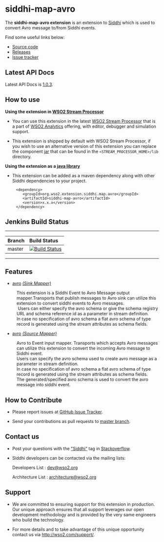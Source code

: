 siddhi-map-avro
======================================

The **siddhi-map-avro extension** is an extension to <a target="_blank" href="https://wso2.github.io/siddhi">Siddhi</a>
which is used to convert Avro message to/from Siddhi events.

Find some useful links below:

* <a target="_blank" href="https://github.com/wso2-extensions/siddhi-map-avro">Source code</a>
* <a target="_blank" href="https://github.com/wso2-extensions/siddhi-map-avro/releases">Releases</a>
* <a target="_blank" href="https://github.com/wso2-extensions/siddhi-map-avro/issues">Issue tracker</a>

## Latest API Docs

Latest API Docs is <a target="_blank" href="https://wso2-extensions.github.io/siddhi-map-avro/api/1.0.3">1.0.3</a>.

## How to use

**Using the extension in <a target="_blank" href="https://github.com/wso2/product-sp">WSO2 Stream Processor</a>**

* You can use this extension in the latest <a target="_blank" href="https://github.com/wso2/product-sp/releases">WSO2 Stream Processor</a> that is a part of <a target="_blank" href="http://wso2.com/analytics?utm_source=gitanalytics&utm_campaign=gitanalytics_Jul17">WSO2 Analytics</a> offering, with editor, debugger and simulation support.

* This extension is shipped by default with WSO2 Stream Processor, if you wish to use an alternative version of this
extension you can replace the component <a target="_blank" href="https://github
.com/wso2-extensions/siddhi-map-avro/releases">jar</a> that can be found in the `<STREAM_PROCESSOR_HOME>/lib` directory.

**Using the extension as a <a target="_blank" href="https://wso2.github.io/siddhi/documentation/running-as-a-java-library">java library</a>**

* This extension can be added as a maven dependency along with other Siddhi dependencies to your project.

```
     <dependency>
        <groupId>org.wso2.extension.siddhi.map.avro</groupId>
        <artifactId>siddhi-map-avro</artifactId>
        <version>x.x.x</version>
     </dependency>
```

## Jenkins Build Status

---

|  Branch | Build Status |
| :------ |:------------ |
| master  | [![Build Status](https://wso2.org/jenkins/job/siddhi/job/siddhi-map-avro/badge/icon)](https://wso2.org/jenkins/job/siddhi/job/siddhi-map-avro/) |

---

## Features

* <a target="_blank" href="https://wso2-extensions.github.io/siddhi-map-avro/api/1.0.3/#avro-sink-mapper">avro</a> *<a target="_blank" href="https://wso2.github.io/siddhi/documentation/siddhi-4.0/#sink-mapper">(Sink Mapper)</a>*<br><div style="padding-left: 1em;"><p>This extension is a Siddhi Event to Avro Message output mapper.Transports that publish  messages to Avro sink can utilize this extension to convert siddhi events to Avro messages.<br>&nbsp;Users can either specify the avro schema or give the schema registry URL and schema reference id as a parameter in stream definition.<br>In case no specification of avro schema a flat avro schema of type record is generated using the stream attributes as schema fields.</p></div>
* <a target="_blank" href="https://wso2-extensions.github.io/siddhi-map-avro/api/1.0.3/#avro-source-mapper">avro</a> *<a target="_blank" href="https://wso2.github.io/siddhi/documentation/siddhi-4.0/#source-mapper">(Source Mapper)</a>*<br><div style="padding-left: 1em;"><p>Avro to Event input mapper. Transports which accepts Avro messages can utilize this extension to convert the incoming Avro message to Siddhi event.<br>Users can specify the avro schema used to create avro message as a parameter in stream definition.<br>In case no specification of avro schema a flat avro schema of type record is generated using the stream attributes as schema fields.<br>The generated/specified avro schema is used to convert the avro message into siddhi event.</p></div>

## How to Contribute

  * Please report issues at <a target="_blank" href="https://github.com/wso2-extensions/siddhi-map-avro/issues">GitHub
  Issue
   Tracker</a>.

  * Send your contributions as pull requests to <a target="_blank" href="https://github
  .com/wso2-extensions/siddhi-map-avro/tree/master">master branch</a>.

## Contact us

 * Post your questions with the <a target="_blank" href="http://stackoverflow.com/search?q=siddhi">"Siddhi"</a> tag in <a target="_blank" href="http://stackoverflow.com/search?q=siddhi">Stackoverflow</a>.

 * Siddhi developers can be contacted via the mailing lists:

    Developers List   : [dev@wso2.org](mailto:dev@wso2.org)

    Architecture List : [architecture@wso2.org](mailto:architecture@wso2.org)

## Support

* We are committed to ensuring support for this extension in production. Our unique approach ensures that all support leverages our open development methodology and is provided by the very same engineers who build the technology.

* For more details and to take advantage of this unique opportunity contact us via <a target="_blank" href="http://wso2.com/support?utm_source=gitanalytics&utm_campaign=gitanalytics_Jul17">http://wso2.com/support/</a>.
